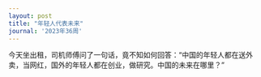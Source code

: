 ```yaml
---
layout: post
title: "年轻人代表未来"
journal: '2023年36周'
---
```


今天坐出租，司机师傅问了一句话，竟不知如何回答：“中国的年轻人都在送外卖，当网红，国外的年轻人都在创业，做研究。中国的未来在哪里？”
